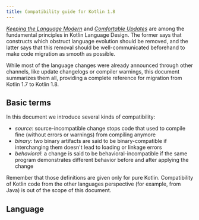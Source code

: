 ```yaml
---
title: Compatibility guide for Kotlin 1.8
---
```



_[Keeping the Language Modern](kotlin-evolution-principles.md)_ and _[Comfortable Updates](kotlin-evolution-principles.md)_ are among the fundamental principles in
Kotlin Language Design. The former says that constructs which obstruct language evolution should be removed, and the
latter says that this removal should be well-communicated beforehand to make code migration as smooth as possible.

While most of the language changes were already announced through other channels, like update changelogs or compiler
warnings, this document summarizes them all, providing a complete reference for migration from Kotlin 1.7 to Kotlin 1.8.

## Basic terms

In this document we introduce several kinds of compatibility:

- _source_: source-incompatible change stops code that used to compile fine (without errors or warnings) from compiling
  anymore
- _binary_: two binary artifacts are said to be binary-compatible if interchanging them doesn't lead to loading or
  linkage errors
- _behavioral_: a change is said to be behavioral-incompatible if the same program demonstrates different behavior
  before and after applying the change

Remember that those definitions are given only for pure Kotlin. Compatibility of Kotlin code from the other languages
perspective
(for example, from Java) is out of the scope of this document.

## Language

<!--
### Title

:::tip
**Issue**: [KT-NNNNN](https://youtrack.jetbrains.com/issue/KT-NNNNN)

**Component**: Core language

**Incompatible change type**: source

**Short summary**:

**Deprecation cycle**:

- 1.6.20: report a warning
- 1.8.0: raise the warning to an error
:::
-`→`


### Prohibit the delegation of super calls to an abstract superclass member

:::tip
**Issues**: [KT-45508](https://youtrack.jetbrains.com/issue/KT-45508), [KT-49017](https://youtrack.jetbrains.com/issue/KT-49017), [KT-38078](https://youtrack.jetbrains.com/issue/KT-38078)

**Component**: Core language

**Incompatible change type**: source

**Short summary**: Kotlin will report a compile error when an explicit or implicit super call is delegated 
to an _abstract_ member of the superclass, even if there's a default implementation in a super interface

**Deprecation cycle**:

- 1.5.20: introduce a warning when non-abstract classes that do not override all abstract members are used
- 1.7.0: report a warning if a super call, in fact, accesses an abstract member from a superclass
- 1.7.0: report an error in all affected cases if the `-Xjvm-default=all` or `-Xjvm-default=all-compatibility` compatibility modes are enabled;
  report an error in the progressive mode
- 1.8.0: report an error in cases of declaring a concrete class with a non-overridden abstract method from the superclass, and 
  super calls of `Any` methods are overridden as abstract in the superclass
- 1.9.0: report an error in all affected cases, including explicit super calls to an abstract method from the super class
:::


### Deprecate confusing grammar in when-with-subject

:::tip
**Issue**: [KT-48385](https://youtrack.jetbrains.com/issue/KT-48385)

**Component**: Core language

**Incompatible change type**: source

**Short summary**: Kotlin 1.6 deprecated several confusing grammar constructs in `when` condition expressions

**Deprecation cycle**:

- 1.6.20: introduce a deprecation warning on the affected expressions
- 1.8.0: raise this warning to an error,
  `-XXLanguage:-ProhibitConfusingSyntaxInWhenBranches` can be used to temporarily revert to the pre-1.8 behavior
- &gt;= 1.9: repurpose some deprecated constructs for new language features
:::


### Prevent implicit coercions between different numeric types

:::tip
**Issue**: [KT-48645](https://youtrack.jetbrains.com/issue/KT-48645)

**Component**: Kotlin/JVM

**Incompatible change type**: behavioral

**Short summary**: Kotlin will avoid converting numeric values automatically to a primitive numeric type where only a downcast to that type is needed semantically

**Deprecation cycle**:

- < 1.5.30: the old behavior in all affected cases
- 1.5.30: fix the downcast behavior in generated property delegate accessors,
  `-Xuse-old-backend` can be used to temporarily revert to the pre-1.5.30 fix behavior
- &gt;= 1.9: fix the downcast behavior in other affected cases
:::

### Make private constructors of sealed classes really private

:::tip
**Issue**: [KT-44866](https://youtrack.jetbrains.com/issue/KT-44866)

**Component**: Core language

**Incompatible change type**: source

**Short summary**: after relaxing restrictions on where the inheritors of sealed classes could be declared in the project structure,
the default visibility of sealed class constructors became protected. However, until 1.8, Kotlin still allowed calling
explicitly declared private constructors of sealed classes outside those classes' scopes

**Deprecation cycle**:

- 1.6.20: report a warning (or an error in the progressive mode) when a private constructor of a sealed class 
  is called outside that class
- 1.8.0: use default visibility rules for private constructors (a call to a private constructor can be resolved only if this call is inside the corresponding class),
  the old behavior can be brought back temporarily by specifying the `-XXLanguage:-UseConsistentRulesForPrivateConstructorsOfSealedClasses`
  compiler argument
:::

### Prohibit using operator == on incompatible numeric types in builder inference context

:::tip
**Issue**: [KT-45508](https://youtrack.jetbrains.com/issue/KT-45508)

**Component**: Core language

**Incompatible change type**: source

**Short summary**: Kotlin 1.8 will prohibit using the operator `==` on incompatible numeric types, for example, `Int` and `Long`,
in scopes of builder inference lambda functions, the same way as it currently does in other contexts

**Deprecation cycle**:

- 1.6.20: report a warning (or an error in the progressive mode) when the operator `==` is used on incompatible numeric types
- 1.8.0: raise the warning to an error,
  `-XXLanguage:-ProperEqualityChecksInBuilderInferenceCalls` can be used to temporarily revert to the pre-1.8 behavior
:::

### Prohibit if without else and non-exhaustive when in right hand side of elvis operator

:::tip
**Issue**: [KT-44705](https://youtrack.jetbrains.com/issue/KT-44705)

**Component**: Core language

**Incompatible change type**: source

**Short summary**: Kotlin 1.8 will prohibit using  a non-exhaustive `when` or the `if` expression without an `else` branch
on the right hand side of the Elvis operator (`?:`). Previously, it was allowed if the Elvis operator's result was not used 
as an expression

**Deprecation cycle**:

- 1.6.20: report a warning (or an error in the progressive mode) on such non-exhaustive if and when expressions
- 1.8.0: raise this warning to an error,  
  `-XXLanguage:-ProhibitNonExhaustiveIfInRhsOfElvis` can be used to temporarily revert to the pre-1.8 behavior
:::

### Prohibit upper bound violation in a generic type alias usage (one type parameter used in several type arguments of the aliased type)

:::tip
**Issues**: [KT-29168](https://youtrack.jetbrains.com/issue/KT-29168)

**Component**: Core language

**Incompatible change type**: source

**Short summary**: Kotlin 1.8 will prohibit using a type alias with type arguments that violate the upper bound 
restrictions of the corresponding type parameters of the aliased type in case when one typealias type parameter is used
in several type arguments of the aliased type, for example, `typealias Alias<T> = Base<T, T>`

**Deprecation cycle**:

- 1.7.0: report a warning (or an error in the progressive mode) on usages of a type alias with type arguments violating 
  upper bound constraints of the corresponding type parameters of the aliased type
- 1.8.0: raise this warning to an error,
 `-XXLanguage:-ReportMissingUpperBoundsViolatedErrorOnAbbreviationAtSupertypes` can be used to temporarily revert to the pre-1.8 behavior
:::

### Prohibit upper bound violation in a generic type alias usage (a type parameter used in a generic type argument of a type argument of the aliased type)

:::tip
**Issue**: [KT-54066](https://youtrack.jetbrains.com/issue/KT-54066)

**Component**: Core language

**Incompatible change type**: source

**Short summary**: Kotlin will prohibit using a type alias with type arguments that violate the upper bound 
restrictions of the corresponding type parameters of the aliased type in case when the typealias type parameter is used as 
a generic type argument of a type argument of the aliased type, for example, `typealias Alias<T> = Base<List<T>>`

**Deprecation cycle**:

- 1.8.0: report a warning when a generic typealias usage has type arguments violating upper bound constraints of
  the corresponding type parameters of the aliased type
- &gt;= 1.10: raise the warning to an error
:::

### Prohibit using a type parameter declared for an extension property inside delegate

:::tip
**Issue**: [KT-24643](https://youtrack.jetbrains.com/issue/KT-24643)

**Component**: Core language

**Incompatible change type**: source

**Short summary**: Kotlin 1.8 will prohibit delegating extension properties on a generic type
to generic types that use the type parameter of the receiver in an unsafe way

**Deprecation cycle**:

- 1.6.0: report a warning (or an error in the progressive mode) when delegating an extension property to a type 
  that uses type parameters inferred from the delegated property's type arguments in a particular way
- 1.8.0: raise the warning to an error,
 `-XXLanguage:-ForbidUsingExtensionPropertyTypeParameterInDelegate` can be used to temporarily revert to the pre-1.8 behavior
:::

### Forbid @Synchronized annotation on suspend functions

:::tip
**Issue**: [KT-48516](https://youtrack.jetbrains.com/issue/KT-48516)

**Component**: Core language

**Incompatible change type**: source

**Short summary**: Kotlin 1.8 will prohibit placing the `@Synchronized` annotation on suspend functions 
because a suspending call should not be allowed to happen inside a synchronized block

**Deprecation cycle**:

- 1.6.0: report a warning on suspend functions annotated with the `@Synchronized` annotation,
:::
    the warning is reported as an error in the progressive mode
:::tip
- 1.8.0: raise the warning to an error,
:::
    `-XXLanguage:-SynchronizedSuspendError` can be used to temporarily revert to the pre-1.8 behavior

### Prohibit using spread operator for passing arguments to non-vararg parameters 

:::tip
**Issue**: [KT-48162](https://youtrack.jetbrains.com/issue/KT-48162)

**Component**: Core language

**Incompatible change type**: source

**Short summary**: Kotlin allowed passing arrays with the spread operator (`*`) to non-vararg array parameters 
in certain conditions. Since Kotlin 1.8, this will be prohibited

**Deprecation cycle**:

- 1.6.0: report a warning (or an error in the progressive mode) on using the spread operator where a non-vararg 
  array parameter is expected
- 1.8.0: raise the warning to an error,
  `-XXLanguage:-ReportNonVarargSpreadOnGenericCalls` can be used to temporarily revert to the pre-1.8 behavior
:::

### Prohibit null-safety violation in lambdas passed to functions overloaded by lambda return type

:::tip
**Issue**: [KT-49658](https://youtrack.jetbrains.com/issue/KT-49658)

**Component**: Core language

**Incompatible change type**: source

**Short summary**: Kotlin 1.8 will prohibit returning `null` from lambdas passed to functions overloaded by those lambdas' return types 
when overloads don't allow a nullable return type.
Previously, it was allowed when `null` was returned from one of the branches of the `when` operator

**Deprecation cycle**:

- 1.6.20: report a type mismatch warning (or an error in the progressive mode)
- 1.8.0: raise the warning to an error,
  `-XXLanguage:-DontLoseDiagnosticsDuringOverloadResolutionByReturnType` can be used to temporarily revert to the pre-1.8 behavior
:::

### Keep nullability when approximating local types in public signatures

:::tip
**Issue**: [KT-53982](https://youtrack.jetbrains.com/issue/KT-53982)

**Component**: Core language

**Incompatible change type**: source, binary

**Short summary**: when a local or anonymous type is returned from an expression-body function without an explicitly specified return type,
Kotlin compiler infers (or approximates) the return type using the known supertype of that type.
During this, the compiler can infer a non-nullable type where the null value could in fact be returned

**Deprecation cycle**:

- 1.8.0: approximate flexible types by flexible supertypes
- 1.8.0: report a warning when a declaration is inferred to have a non-nullable type that should be nullable, prompting users to specify the type explicitly
- 1.9.0: approximate nullable types by nullable supertypes, 
  `-XXLanguage:-KeepNullabilityWhenApproximatingLocalType` can be used to temporarily revert to the pre-1.9 behavior
:::

### Do not propagate deprecation through overrides

:::tip
**Issue**: [KT-47902](https://youtrack.jetbrains.com/issue/KT-47902)

**Component**: Core language

**Incompatible change type**: source

**Short summary**: Kotlin 1.9 will no longer propagate deprecation from a deprecated member in the superclass
to its overriding member in the subclass, thus providing an explicit mechanism for deprecating a member of 
the superclass while leaving it non-deprecated in the subclass

**Deprecation cycle**:

- 1.6.20: reporting a warning with the message of the future behavior change and a prompt to either suppress this warning 
  or explicitly write a `@Deprecated` annotation on an override of a deprecated member
- 1.9.0: stop propagating deprecation status to the overridden members. This change also takes effect immediately in the progressive mode
:::

### Prohibit implicit inferring a type variable into an upper bound in the builder inference context

:::tip
**Issue**: [KT-47986](https://youtrack.jetbrains.com/issue/KT-47986)

**Component**: Core language

**Incompatible change type**: source

**Short summary**: Kotlin 1.9 will prohibit inferring a type variable into the corresponding type parameter's upper bound
in the absence of any use-site type information in the scope of builder inference lambda functions, the same way as it does currently in other contexts

**Deprecation cycle**:

- 1.7.20: report a warning (or an error in the progressive mode) when a type parameter is inferred into declared upper bounds in the absence of use-site type information
- 1.9.0: raise the warning to an error,
  `-XXLanguage:-ForbidInferringPostponedTypeVariableIntoDeclaredUpperBound` can be used to temporarily revert to the pre-1.9 behavior
:::

### Prohibit using collection literals in annotation classes anywhere except their parameters declaration

:::tip
**Issue**: [KT-39041](https://youtrack.jetbrains.com/issue/KT-39041)

**Component**: Core language

**Incompatible change type**: source

**Short summary**: Kotlin allows using collection literals in a restricted way - for passing arrays to parameters of annotation classes
or specifying default values for these parameters.
However besides that, Kotlin allowed using collections literals anywhere else inside an annotation class, for example,
in its nested object. Kotlin 1.9 will prohibit using collection literals in annotation classes anywhere except 
their parameters' default values.

**Deprecation cycle**:

- 1.7.0: report a warning (or an error in the progressive mode) on array literals in nested objects in annotation classes
- 1.9.0: raise the warning to an error
:::

### Prohibit forward referencing of parameters with default values in default value expressions

:::tip
**Issue**: [KT-25694](https://youtrack.jetbrains.com/issue/KT-25694)

**Component**: Core language

**Incompatible change type**: source

**Short summary**: Kotlin 1.9 will prohibit forward referencing of parameters with default values in default value expressions
of other parameters. This ensures that by the time the parameter is accessed in a default value expression, 
it would already have a value either passed to the function or initialized by its own default value expression

**Deprecation cycle**:

- 1.7.0: report a warning (or an error in the progressive mode) when a parameter with default value is references in default value of another parameter that comes before it
- 1.9.0: raise the warning to an error,
  `-XXLanguage:-ProhibitIllegalValueParameterUsageInDefaultArguments` can be used to temporarily revert to the pre-1.9 behavior
:::

### Prohibit extension calls on inline functional parameters

:::tip
**Issue**: [KT-52502](https://youtrack.jetbrains.com/issue/KT-52502)

**Component**: Core language

**Incompatible change type**: source

**Short summary**: while Kotlin allowed passing an inline functional parameter to another inline function
as a receiver, it always resulted in compiler exceptions when compiling such code.
Kotlin 1.9 will prohibit this, thus reporting an error instead of crashing the compiler

**Deprecation cycle**:

- 1.7.20: report a warning (or an error in the progressive mode) for inline extension calls on inline functional parameters
- 1.9.0: raise the warning to an error
:::

### Prohibit calls to infix functions named suspend with an anonymous function argument

:::tip
**Issue**: [KT-49264](https://youtrack.jetbrains.com/issue/KT-49264)

**Component**: Core language

**Incompatible change type**: source

**Short summary**: Kotlin 1.9 will no longer allow calling infix functions named `suspend` that have a single argument of 
a functional type passed as an anonymous function literal

**Deprecation cycle**:

- 1.7.20: report a warning on suspend infix calls with an anonymous function literal
- 1.9.0: raise the warning to an error,
  `-XXLanguage:-ModifierNonBuiltinSuspendFunError` can be used to temporarily revert to the pre-1.9 behavior
- &gt;= 1.10: Change how the `suspend fun` token sequence is interpreted by the parser
:::

### Prohibit using captured type parameters in inner classes against their variance

:::tip
**Issue**: [KT-50947](https://youtrack.jetbrains.com/issue/KT-50947)

**Component**: Core language

**Incompatible change type**: source

**Short summary**: Kotlin 1.9 will prohibit using type parameters of an outer class having `in` or `out` variance in 
an inner class of that class in positions violating that type parameters' declared variance 

**Deprecation cycle**:

- 1.7.0: report a warning (or an error in the progressive mode) when an outer class' type parameter usage position violates the variance rules of that parameter
- 1.9.0: raise the warning to an error,
  `-XXLanguage:-ReportTypeVarianceConflictOnQualifierArguments` can be used to temporarily revert to the pre-1.9 behavior
:::

### Prohibit recursive call of a function without explicit return type in compound assignment operators

:::tip
**Issue**: [KT-48546](https://youtrack.jetbrains.com/issue/KT-48546)

**Component**: Core language

**Incompatible change type**: source

**Short summary**: Kotlin 1.9 will prohibit calling a function without explicitly specified return type in an argument
of a compound assignment operator inside that function's body, as it currently does in other expressions inside the body of that function

**Deprecation cycle**:

- 1.7.0: report a warning (or an error in the progressive mode) when a function without explicitly specified return type is
  called recursively in that function's body in a compound assignment operator argument
- 1.9.0: raise the warning to an error
:::

### Prohibit unsound calls with expected @NotNull T and given Kotlin generic parameter with nullable bound

:::tip
**Issue**: [KT-36770](https://youtrack.jetbrains.com/issue/KT-36770)

**Component**: Kotlin/JVM

**Incompatible change type**: source

**Short summary**: Kotlin 1.9 will prohibit method calls where a value of a potentially nullable generic type is passed
for a `@NotNull`-annotated parameter of a Java method

**Deprecation cycle**:

- 1.5.20: report a warning when an unconstrained generic type parameter is passed where a non-nullable type is expected
- 1.9.0: report a type mismatch error instead of the warning above,  
  `-XXLanguage:-ProhibitUsingNullableTypeParameterAgainstNotNullAnnotated` can be used to temporarily revert to the pre-1.8 behavior
:::

### Prohibit access to members of a companion of an enum class from entry initializers of this enum

:::tip
**Issue**: [KT-49110](https://youtrack.jetbrains.com/issue/KT-49110)

**Component**: Core language

**Incompatible change type**: source

**Short summary**: Kotlin 1.9 will prohibit all kinds of access to the companion object of an enum from an enum entry initializer

**Deprecation cycle**:

- 1.6.20: report a warning (or an error in the progressive mode) on such companion member access
- 1.9.0: raise the warning to an error,
  `-XXLanguage:-ProhibitAccessToEnumCompanionMembersInEnumConstructorCall` can be used to temporarily revert to the pre-1.8 behavior
:::

### Deprecate and remove Enum.declaringClass synthetic property

:::tip
**Issue**: [KT-49653](https://youtrack.jetbrains.com/issue/KT-49653)

**Component**: Kotlin/JVM

**Incompatible change type**: source

**Short summary**: Kotlin allowed using the synthetic property `declaringClass` on `Enum` values produced from
the method `getDeclaringClass()` of the underlying Java class `java.lang.Enum` even though this method is not available
for Kotlin `Enum` type. Kotlin 1.9 will prohibit using this property, proposing to migrate to the extension property
`declaringJavaClass` instead

**Deprecation cycle**:

- 1.7.0: report a warning (or an error in the progressive mode) on `declaringClass` property usages,
  propose the migration to `declaringJavaClass` extension
- 1.9.0: raise the warning to an error,
  `-XXLanguage:-ProhibitEnumDeclaringClass` can be used to temporarily revert to the pre-1.9 behavior
- &gt;= 1.10: remove `declaringClass` synthetic property
:::

### Deprecate the enable and the compatibility modes of the compiler option -Xjvm-default

:::tip
**Issue**: [KT-46329](https://youtrack.jetbrains.com/issue/KT-46329)

**Component**: Kotlin/JVM

**Incompatible change type**: source

**Short summary**: Kotlin 1.6.20 warns about the usage of the `enable` and `compatibility` modes of the `-Xjvm-default` compiler option

**Deprecation cycle**:

- 1.6.20: introduce a warning on the `enable` and `compatibility` modes of the `-Xjvm-default` compiler option
- &gt;= 1.9: raise this warning to an error
:::

## Standard library

### Warn about potential overload resolution change when Range/Progression starts implementing Collection

:::tip
**Issue**: [KT-49276](https://youtrack.jetbrains.com/issue/KT-49276)

**Component**: Core language / kotlin-stdlib

**Incompatible change type**: source

**Short summary**: it is planned to implement the `Collection` interface in the standard progressions and concrete ranges
inherited from them in Kotlin 1.9. This could make a different overload selected in the overload resolution if there
are two overloads of some method, one accepting an element and another accepting a collection.
Kotlin will make this situation visible by reporting a warning or an error when such overloaded method is called
with a range or progression argument

**Deprecation cycle**:

- 1.6.20: report a warning when an overloaded method is called with the standard progression or its range inheritor as an argument
  if implementing the `Collection` interface by this progression/range leads to another overload being selected in this call in future
- 1.8.0: raise this warning to an error 
- 1.9.0: stop reporting the error, implement `Collection` interface in progressions thus changing
  the overload resolution result in the affected cases
:::

### Migrate declarations from kotlin.dom and kotlin.browser packages to kotlinx.*

:::tip
**Issue**: [KT-39330](https://youtrack.jetbrains.com/issue/KT-39330)

**Component**: kotlin-stdlib (JS)

**Incompatible change type**: source

**Short summary**: declarations from the `kotlin.dom` and `kotlin.browser` packages are moved to the corresponding `kotlinx.*` packages to prepare for extracting them from stdlib

**Deprecation cycle**:

- 1.4.0: introduce the replacement API in `kotlinx.dom` and `kotlinx.browser` packages
- 1.4.0: deprecate the API in `kotlin.dom` and `kotlin.browser` packages and propose the new API above as a replacement
- 1.6.0: raise the deprecation level to an error
- 1.8.20: remove the deprecated functions from stdlib for JS-IR target
- &gt;= 1.9: move the API in kotlinx.* packages to a separate library
:::

### Deprecate some JS-only API

:::tip
**Issue**: [KT-48587](https://youtrack.jetbrains.com/issue/KT-48587)

**Component**: kotlin-stdlib (JS)

**Incompatible change type**: source

**Short summary**: a number of JS-only functions in stdlib are deprecated for removal. They include: `String.concat(String)`, `String.match(regex: String)`, `String.matches(regex: String)`, and the `sort` functions on arrays taking a comparison function, for example, `Array<out T>.sort(comparison: (a: T, b: T) `→` Int)`

**Deprecation cycle**:

- 1.6.0: deprecate the affected functions with a warning
- 1.9.0: raise the deprecation level to an error
- &gt;= 1.10.0: remove the deprecated functions from the public API
:::

## Tools

### Raise deprecation level of classpath property of KotlinCompile task

:::tip
**Issue**: [KT-51679](https://youtrack.jetbrains.com/issue/KT-51679)

**Component**: Gradle

**Incompatible change type**: source

**Short summary**: the `classpath` property of the `KotlinCompile` task is deprecated

**Deprecation cycle**:

- 1.7.0: the `classpath` property is deprecated
- 1.8.0: raise the deprecation level to an error
- &gt;= 1.9.0: remove the deprecated functions from the public API
:::

### Remove kapt.use.worker.api Gradle property

:::tip
**Issue**: [KT-48827](https://youtrack.jetbrains.com/issue/KT-48827)

**Component**: Gradle

**Incompatible change type**: behavioral

**Short summary**: remove the `kapt.use.worker.api` property that allowed to run kapt via Gradle Workers API (default: true)

**Deprecation cycle**:

- 1.6.20: raise the deprecation level to a warning
- 1.8.0: remove this property
:::

### Remove kotlin.compiler.execution.strategy system property

:::tip
**Issue**: [KT-51831](https://youtrack.jetbrains.com/issue/KT-51831)

**Component**: Gradle

**Incompatible change type**: behavioral

**Short summary**: remove the `kotlin.compiler.execution.strategy` system property used to choose a compiler execution strategy.
Use the Gradle property `kotlin.compiler.execution.strategy` or the compile task property `compilerExecutionStrategy` instead

**Deprecation cycle:**

- 1.7.0: raise the deprecation level to a warning
- 1.8.0: remove the property
:::

### Changes in compiler options

:::tip
**Issues**: [KT-27301](https://youtrack.jetbrains.com/issue/KT-27301), [KT-48532](https://youtrack.jetbrains.com/issue/KT-48532)

**Component**: Gradle

**Incompatible change type**: source, binary

**Short summary**: this change might affect Gradle plugins authors. In `kotlin-gradle-plugin`, there are additional 
generic parameters to some internal types (you should add generic types or `*`). 
`KotlinNativeLink` task does not inherit the `AbstractKotlinNativeCompile` task anymore. 
`KotlinJsCompilerOptions.outputFile` and the related `KotlinJsOptions.outputFile` options are deprecated. 
Use the `Kotlin2JsCompile.outputFileProperty` task input instead. The `kotlinOptions` task input and the `kotlinOptions{...}` 
task DSL are in a support mode and will be deprecated in upcoming releases. `compilerOptions` and `kotlinOptions` can not be changed on a 
task execution phase (see one exception in [What's new in Kotlin 1.8](whatsnew18.md#limitations)). 
`freeCompilerArgs` returns an immutable `List<String>` – `kotlinOptions.freeCompilerArgs.remove("something")` will fail. 
The `useOldBackend` property that allowed to use the old JVM backend is removed

**Deprecation cycle:**

- 1.8.0: `KotlinNativeLink` task does not inherit the `AbstractKotlinNativeCompile`. `KotlinJsCompilerOptions.outputFile` 
and the related `KotlinJsOptions.outputFile` options are deprecated. The `useOldBackend` property that allowed to use 
the old JVM backend is removed.
:::

### Deprecate kotlin.internal.single.build.metrics.file property

:::tip
**Issue**: [KT-53357](https://youtrack.jetbrains.com/issue/KT-53357)

**Component**: Gradle

**Incompatible change type**: source

**Short summary**: deprecate the `kotlin.internal.single.build.metrics.file` property used to define a single file for 
build reports.
Use the property `kotlin.build.report.single_file` instead with `kotlin.build.report.output=single_file`

**Deprecation cycle:**

- 1.8.0: raise the deprecation level to a warning
&gt;= 1.9: delete the property
:::
